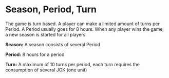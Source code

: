 # Season, Period, Turn

The game is turn based. A player can make a limited amount of turns per Period. A Period usually goes for 8 hours. When any player wins the game, a new season is started for all players.

**Season:** A season consists of several Period

**Period:** 8 hours for a period

**Turn:** A maximum of 10 turns  per period, each turn requires the consumption of several JOK \(one unit\)

